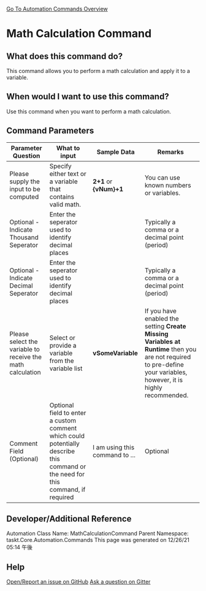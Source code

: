 <!--TITLE: Math Calculation Command -->
<!-- SUBTITLE: a command in the Data Commands group. -->
[Go To Automation Commands Overview](/automation-commands.md)


# Math Calculation Command


## What does this command do?
This command allows you to perform a math calculation and apply it to a variable.


## When would I want to use this command?
Use this command when you want to perform a math calculation.


## Command Parameters
| Parameter Question   	| What to input  	|  Sample Data 	| Remarks  	|
| ---                    | ---               | ---           | ---       |
|Please supply the input to be computed|Specify either text or a variable that contains valid math.|**2+1** or **{vNum}+1**|You can use known numbers or variables.|
|Optional - Indicate Thousand Seperator|Enter the seperator used to identify decimal places||Typically a comma or a decimal point (period)|
|Optional - Indicate Decimal Seperator|Enter the seperator used to identify decimal places||Typically a comma or a decimal point (period)|
|Please select the variable to receive the math calculation|Select or provide a variable from the variable list|**vSomeVariable**|If you have enabled the setting **Create Missing Variables at Runtime** then you are not required to pre-define your variables, however, it is highly recommended.|
|Comment Field (Optional)|Optional field to enter a custom comment which could potentially describe this command or the need for this command, if required|I am using this command to ...|Optional|












## Developer/Additional Reference
Automation Class Name: MathCalculationCommand
Parent Namespace: taskt.Core.Automation.Commands
This page was generated on 12/26/21 05:14 午後


## Help
[Open/Report an issue on GitHub](https://github.com/saucepleez/taskt/issues/new)
[Ask a question on Gitter](https://gitter.im/taskt-rpa/Lobby)
